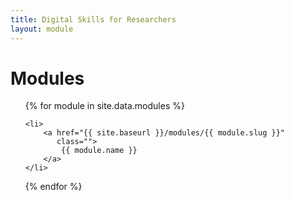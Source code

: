 ```yaml
---
title: Digital Skills for Researchers
layout: module
---
```


# Modules

<ul>
{% for module in site.data.modules %}

	<li>
		<a href="{{ site.baseurl }}/modules/{{ module.slug }}"
		   class="">
			{{ module.name }}
		</a>
	</li>

{% endfor %}
</ul>